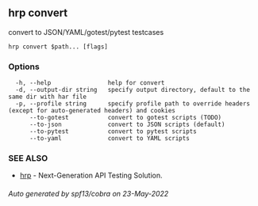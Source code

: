 ## hrp convert

convert to JSON/YAML/gotest/pytest testcases

```
hrp convert $path... [flags]
```

### Options

```
  -h, --help                help for convert
  -d, --output-dir string   specify output directory, default to the same dir with har file
  -p, --profile string      specify profile path to override headers (except for auto-generated headers) and cookies
      --to-gotest           convert to gotest scripts (TODO)
      --to-json             convert to JSON scripts (default)
      --to-pytest           convert to pytest scripts
      --to-yaml             convert to YAML scripts
```

### SEE ALSO

* [hrp](hrp.md)	 - Next-Generation API Testing Solution.

###### Auto generated by spf13/cobra on 23-May-2022
